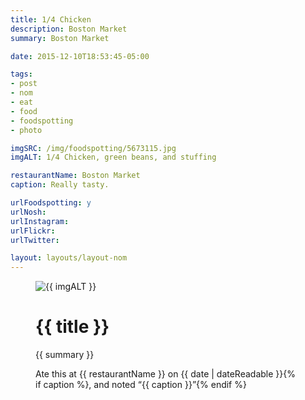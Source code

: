 ```yaml
---
title: 1/4 Chicken
description: Boston Market
summary: Boston Market

date: 2015-12-10T18:53:45-05:00

tags:
- post
- nom
- eat
- food
- foodspotting
- photo

imgSRC: /img/foodspotting/5673115.jpg
imgALT: 1/4 Chicken, green beans, and stuffing

restaurantName: Boston Market
caption: Really tasty.

urlFoodspotting: y
urlNosh: 
urlInstagram: 
urlFlickr:
urlTwitter: 

layout: layouts/layout-nom
---
```

<figure class="nom">
	<img class="u-photo img-border" src="{{ imgSRC }}" alt="{{ imgALT }}">
	<figcaption>
		<h1 class="title p-name">{{ title }}</h1>
		<p class="summary">{{ summary }}</p>
		<p>Ate this at {{ restaurantName }} on <time class="dt-published" datetime="{{ date | dateIso }}">{{ date | dateReadable }}</time>{% if caption %}, and noted <q class="caption">{{ caption }}</q>{% endif %}
	</figcaption>
</figure>